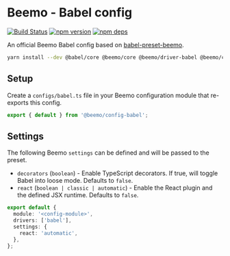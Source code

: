# Beemo - Babel config

[![Build Status](https://github.com/beemojs/dev/workflows/Build/badge.svg)](https://github.com/beemojs/dev/actions?query=branch%3Amaster)
[![npm version](https://badge.fury.io/js/%40beemo%config-babel.svg)](https://www.npmjs.com/package/@beemo/config-babel)
[![npm deps](https://david-dm.org/beemojs/dev.svg?path=packages/config-babel)](https://www.npmjs.com/package/@beemo/config-babel)

An official Beemo Babel config based on
[babel-preset-beemo](https://www.npmjs.com/package/babel-preset-beemo).

```bash
yarn install --dev @babel/core @beemo/core @beemo/driver-babel @beemo/config-babel
```

## Setup

Create a `configs/babel.ts` file in your Beemo configuration module that re-exports this config.

```ts
export { default } from '@beemo/config-babel';
```

## Settings

The following Beemo `settings` can be defined and will be passed to the preset.

- `decorators` (`boolean`) - Enable TypeScript decorators. If true, will toggle Babel into loose
  mode. Defaults to `false`.
- `react` (`boolean | classic | automatic`) - Enable the React plugin and the defined JSX runtime.
  Defaults to `false`.

```ts
export default {
  module: '<config-module>',
  drivers: ['babel'],
  settings: {
    react: 'automatic',
  },
};
```
